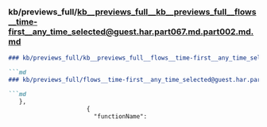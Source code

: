 ### kb/previews_full/kb__previews_full__kb__previews_full__flows__time-first__any_time_selected@guest.har.part067.md.part002.md.md

```md
### kb/previews_full/kb__previews_full__flows__time-first__any_time_selected@guest.har.part067.md.part002.md

```md
### kb/previews_full/flows__time-first__any_time_selected@guest.har.part067.md (part 002)

```md
   },
                      {
                        "functionName":
```

```

```

```

